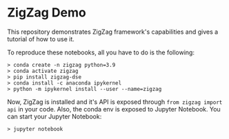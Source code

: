 # ZigZag Demo

This repository demonstrates ZigZag framework's capabilities and gives a tutorial of how to use it.

To reproduce these notebooks, all you have to do is the following:

```
> conda create -n zigzag python=3.9
> conda activate zigzag
> pip install zigzag-dse
> conda install -c anaconda ipykernel
> python -m ipykernel install --user --name=zigzag
```

Now, ZigZag is installed and it's API is exposed through `from zigzag import api` in your code. Also, the conda env is exposed to Jupyter Notebook.
You can start your Jupyter Notebook:

```
> jupyter notebook
```